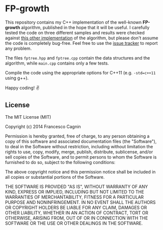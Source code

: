 # FP-growth
This repository contains my C++ implementation of the well-known **FP-growth** algorithm, published in the hope that it will be useful. I carefully tested the code on three different samples and results were checked against [this other implementation](http://www.borgelt.net/fpgrowth.html) of the algorithm, but please don't assume the code is completely bug-free. Feel free to use the [issue tracker](https://github.com/integeruser/FP-growth/issues) to report any problem.  

The files `fptree.hpp` and `fptree.cpp` contain the data structures and the algorithm, while `main.cpp` contains only a few tests.  

Compile the code using the appropriate options for C++11 (e.g. `-std=c++11` using g++).  

Happy coding! :v:  


## License
The MIT License (MIT)

Copyright (c) 2014 Francesco Cagnin

Permission is hereby granted, free of charge, to any person obtaining a copy
of this software and associated documentation files (the "Software"), to deal
in the Software without restriction, including without limitation the rights
to use, copy, modify, merge, publish, distribute, sublicense, and/or sell
copies of the Software, and to permit persons to whom the Software is
furnished to do so, subject to the following conditions:

The above copyright notice and this permission notice shall be included in all
copies or substantial portions of the Software.

THE SOFTWARE IS PROVIDED "AS IS", WITHOUT WARRANTY OF ANY KIND, EXPRESS OR
IMPLIED, INCLUDING BUT NOT LIMITED TO THE WARRANTIES OF MERCHANTABILITY,
FITNESS FOR A PARTICULAR PURPOSE AND NONINFRINGEMENT. IN NO EVENT SHALL THE
AUTHORS OR COPYRIGHT HOLDERS BE LIABLE FOR ANY CLAIM, DAMAGES OR OTHER
LIABILITY, WHETHER IN AN ACTION OF CONTRACT, TORT OR OTHERWISE, ARISING FROM,
OUT OF OR IN CONNECTION WITH THE SOFTWARE OR THE USE OR OTHER DEALINGS IN THE
SOFTWARE.
